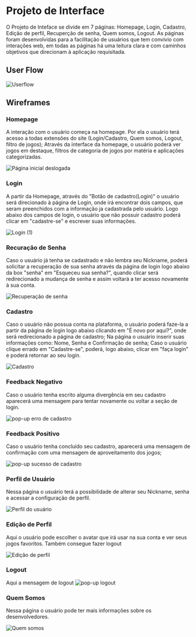 
# Projeto de Interface

  O Projeto de Inteface se divide em 7 páginas: Homepage, Login, Cadastro, Edição de perfil, Recuperção de senha, Quem somos, Logout. As páginas foram desenvolvidas para a facilitação de usuários que tem convívio com interações web, em todas as páginas há uma leitura clara e com caminhos objetivos que direcionam à aplicação requisitada.

## User Flow

![Userflow](https://user-images.githubusercontent.com/111810318/198109478-c4e88839-bdc5-4be5-848f-a9e1c4a98e9c.png)









## Wireframes

### Homepage
A interação com o usuário começa na homepage. Por ela o usuário terá acesso a todas extensões do site (Login/Cadastro, Quem somos, Logout, filtro de jogos); Através da interface da homepage, o usuário poderá ver jogos em destaque, filtros de categoria de jogos por matéria e aplicações categorizadas.    
  
![Página inicial deslogada](https://user-images.githubusercontent.com/97120244/198099761-86363788-9cb4-4b50-997b-d479948e1bfc.png)


### Login
A partir da Homepage, através do "Botão de cadastro(Login)" o usuário será direcionado à página de Login, onde irá encontrar dois campos, que seram preenchidos com a informação ja cadastrada pelo usuário. Logo abaixo dos campos de login, o usuário que não possuir cadastro poderá clicar em "cadastre-se" e escrever suas informações.


![Login (1)](https://user-images.githubusercontent.com/111810318/198110154-5eebc2ed-d1c8-44f7-8c59-c5d97b2793f2.png)



### Recuração de Senha
Caso o usuário já tenha se cadastrado e não lembra seu Nickname, poderá solicitar a recuperação de sua senha através da página de login logo abaixo da box "senha" em "Esqueceu sua senha?", quando clicar será redirecionado a mudança de senha e assim voltará a ter acesso novamente à sua conta.

![Recuperação de senha](https://user-images.githubusercontent.com/111810318/198110367-2d32094e-6830-4a38-95b3-8589e377ba0e.png)



### Cadastro
Caso o usuário não possua conta na plataforma, o usuário poderá faze-la a partir da página de login logo abaixo clicando em "É novo por aqui?", onde será redirecionado a página de cadastro; Na página o usuário inserir suas informações como: Nome, Senha e Confirmação de senha; Caso o usuário clique errado em "Cadastre-se", poderá, logo abaixo, clicar em "faça login" e poderá retornar ao seu login. 


![Cadastro](https://user-images.githubusercontent.com/111810318/198110694-418f3eeb-2248-4b54-a5d5-19fdd813ed2f.png)



### Feedback Negativo 
Caso o usuário tenha escrito alguma divergência em seu cadastro aparecerá uma mensagem para tentar novamente ou voltar a seção de login.


![pop-up erro de cadastro](https://user-images.githubusercontent.com/111810318/198111286-8f7e9ce3-6ead-48dc-a1f5-49f0124e64c1.png)


### Feedback Positivo
Caso o usuário tenha concluído seu cadastro, aparecerá uma mensagem de confirmação com uma mensagem de aproveitamento dos jogos;


![pop-up sucesso de cadastro](https://user-images.githubusercontent.com/111810318/198111299-704cc626-2ca1-441a-8723-1e105d4cc7d5.png)


### Perfil de Usuário
Nessa página o usuário terá a possibilidade de alterar seu Nickname, senha e acessar a configuração de perfil.

![Perfil do usuário](https://user-images.githubusercontent.com/97120244/198103917-75a80edf-8f3d-408a-9ccc-e61defc8d74b.png)

### Edição de Perfil
Aqui o usuário pode escolher o avatar que irá usar na sua conta e ver seus jogos favoritos. Também consegue fazer logout

![Edição de perfil](https://user-images.githubusercontent.com/97120244/198106074-2b1e1864-ea42-4ae3-ada9-abfedb6be358.png)

### Logout
Aqui a mensagem de logout
![pop-up logout](https://user-images.githubusercontent.com/97120244/198108175-3caa4b8f-31fc-40c0-8578-00d8b2ff951f.png) 



### Quem Somos
Nessa página o usuário pode ter mais informações sobre os desenvolvedores.

![Quem somos](https://user-images.githubusercontent.com/97120244/198108875-dab40cfa-30f7-45b1-9c75-b2a51e0cd271.png)


